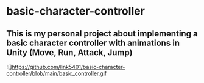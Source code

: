 # basic-character-controller
## This is my personal project about implementing a basic character controller with animations in Unity (Move, Run, Attack, Jump)
![]https://github.com/link5401/basic-character-controller/blob/main/basic_controller.gif
